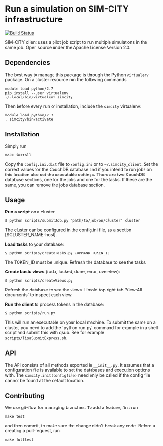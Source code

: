 # Run a simulation on SIM-CITY infrastructure

[![Build Status](https://travis-ci.org/NLeSC/sim-city-client.svg?branch=master)](https://travis-ci.org/NLeSC/sim-city-client)

SIM-CITY client uses a pilot job script to run multiple simulations in the same job. Open source under the Apache License Version 2.0.

## Dependencies

The best way to manage this package is through the Python `virtualenv` package. On a cluster resource run the following commands:

    module load python/2.7
    pip install --user virtualenv
    ~/.local/bin/virtualenv simcity

Then before every run or installation, include the `simcity` virtualenv:

    module load python/2.7
    . simcity/bin/activate

## Installation

Simply run

    make install

Copy the `config.ini.dist` file to `config.ini` or to `~/.simcity_client`. Set the correct values for the CouchDB database and if you intend to run jobs on this location also set the executable settings. There are two CouchDB database sections, one for the jobs and one for the tasks. If these are the same, you can remove the jobs database section.

## Usage

**Run a script** on a cluster:

    $ python scripts/submitJob.py 'path/to/job/on/cluster' cluster

The cluster can be configured in the config.ini file, as a section [$CLUSTER_NAME-host].

**Load tasks** to your database: 

	$ python scripts/createTasks.py COMMAND TOKEN_ID

The TOKEN_ID must be unique. Refresh the database to see the tasks.

**Create basic views** (todo, locked, done, error, overview):

	$ python scripts/createViews.py

Refresh the database to see the views. Unfold top right tab 'View:All documents' to inspect each view.

**Run the client** to process tokens in the database:
   
	$ python scripts/run.py

This will run an executable on your local machine. To submit the same on a cluster, you need to add the 'python run.py' command for example in a shell script and submit this with qsub. See for example `scripts/lisaSubmitExpress.sh`.

## API

The API consists of all methods exported in `__init__.py`. It assumes that a configuration file is available to set the databases and execution options with. The `simcity.init(configfile)` need only be called if the config file cannot be found at the default location.

## Contributing

We use git-flow for managing branches. To add a feature, first run

    make test

and then commit, to make sure the change didn't break any code. Before a creating a pull-request, run

    make fulltest
